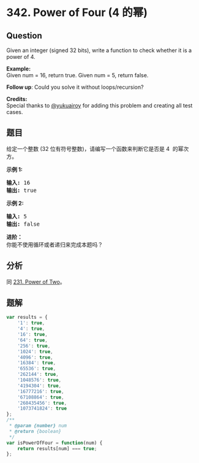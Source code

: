 # 342. Power of Four (4 的幂)

## Question

Given an integer (signed 32 bits), write a function to check whether it is a power of 4.

**Example:**  
Given num = 16, return true. Given num = 5, return false.

**Follow up**: Could you solve it without loops/recursion?

**Credits:**  
Special thanks to [@yukuairoy](https://leetcode.com/discuss/user/yukuairoy) for adding this problem and creating all test cases.

## 题目

给定一个整数 (32 位有符号整数)，请编写一个函数来判断它是否是 4  的幂次方。

**示例 1:**

<pre><strong>输入: </strong>16
<strong>输出: </strong>true
</pre>

**示例 2:**

<pre><strong>输入: </strong>5
<strong>输出: </strong>false</pre>

**进阶：**  
你能不使用循环或者递归来完成本题吗？

## 分析

同 [231. Power of Two](./231.%20Power%20of%20Two.md)。

## 题解

```javascript
var results = {
    '1': true,
    '4': true,
    '16': true,
    '64': true,
    '256': true,
    '1024': true,
    '4096': true,
    '16384': true,
    '65536': true,
    '262144': true,
    '1048576': true,
    '4194304': true,
    '16777216': true,
    '67108864': true,
    '268435456': true,
    '1073741824': true
};
/**
 * @param {number} num
 * @return {boolean}
 */
var isPowerOfFour = function(num) {
    return results[num] === true;
};
```
